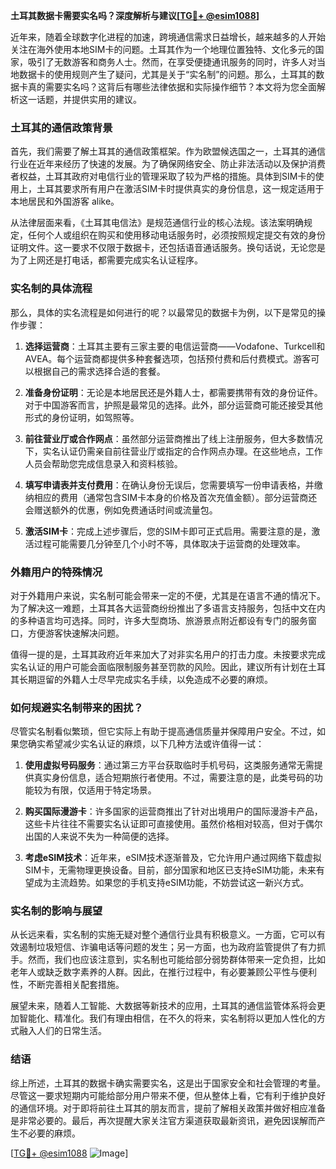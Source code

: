 **土耳其数据卡需要实名吗？深度解析与建议[[TG💪+ @esim1088](https://t.me/s/esim1088)]**

近年来，随着全球数字化进程的加速，跨境通信需求日益增长，越来越多的人开始关注在海外使用本地SIM卡的问题。土耳其作为一个地理位置独特、文化多元的国家，吸引了无数游客和商务人士。然而，在享受便捷通讯服务的同时，许多人对当地数据卡的使用规则产生了疑问，尤其是关于“实名制”的问题。那么，土耳其的数据卡真的需要实名吗？这背后有哪些法律依据和实际操作细节？本文将为您全面解析这一话题，并提供实用的建议。

### 土耳其的通信政策背景

首先，我们需要了解土耳其的通信政策框架。作为欧盟候选国之一，土耳其的通信行业在近年来经历了快速的发展。为了确保网络安全、防止非法活动以及保护消费者权益，土耳其政府对电信行业的管理采取了较为严格的措施。具体到SIM卡的使用上，土耳其要求所有用户在激活SIM卡时提供真实的身份信息，这一规定适用于本地居民和外国游客 alike。

从法律层面来看，《土耳其电信法》是规范通信行业的核心法规。该法案明确规定，任何个人或组织在购买和使用移动电话服务时，必须按照规定提交有效的身份证明文件。这一要求不仅限于数据卡，还包括语音通话服务。换句话说，无论您是为了上网还是打电话，都需要完成实名认证程序。

### 实名制的具体流程

那么，具体的实名流程是如何进行的呢？以最常见的数据卡为例，以下是常见的操作步骤：

1. **选择运营商**：土耳其主要有三家主要的电信运营商——Vodafone、Turkcell和AVEA。每个运营商都提供多种套餐选项，包括预付费和后付费模式。游客可以根据自己的需求选择合适的套餐。

2. **准备身份证明**：无论是本地居民还是外籍人士，都需要携带有效的身份证件。对于中国游客而言，护照是最常见的选择。此外，部分运营商可能还接受其他形式的身份证明，如驾照等。

3. **前往营业厅或合作网点**：虽然部分运营商推出了线上注册服务，但大多数情况下，实名认证仍需亲自前往营业厅或指定的合作网点办理。在这些地点，工作人员会帮助您完成信息录入和资料核验。

4. **填写申请表并支付费用**：在确认身份无误后，您需要填写一份申请表格，并缴纳相应的费用（通常包含SIM卡本身的价格及首次充值金额）。部分运营商还会赠送额外的优惠，例如免费通话时间或流量包。

5. **激活SIM卡**：完成上述步骤后，您的SIM卡即可正式启用。需要注意的是，激活过程可能需要几分钟至几个小时不等，具体取决于运营商的处理效率。

### 外籍用户的特殊情况

对于外籍用户来说，实名制可能会带来一定的不便，尤其是在语言不通的情况下。为了解决这一难题，土耳其各大运营商纷纷推出了多语言支持服务，包括中文在内的多种语言均可选择。同时，许多大型商场、旅游景点附近都设有专门的服务窗口，方便游客快速解决问题。

值得一提的是，土耳其政府近年来加大了对非实名用户的打击力度。未按要求完成实名认证的用户可能会面临限制服务甚至罚款的风险。因此，建议所有计划在土耳其长期逗留的外籍人士尽早完成实名手续，以免造成不必要的麻烦。

### 如何规避实名制带来的困扰？

尽管实名制看似繁琐，但它实际上有助于提高通信质量并保障用户安全。不过，如果您确实希望减少实名认证的麻烦，以下几种方法或许值得一试：

1. **使用虚拟号码服务**：通过第三方平台获取临时手机号码，这类服务通常无需提供真实身份信息，适合短期旅行者使用。不过，需要注意的是，此类号码的功能较为有限，仅适用于特定场景。

2. **购买国际漫游卡**：许多国家的运营商推出了针对出境用户的国际漫游卡产品，这些卡片往往不需要实名认证即可直接使用。虽然价格相对较高，但对于偶尔出国的人来说不失为一种简便的选择。

3. **考虑eSIM技术**：近年来，eSIM技术逐渐普及，它允许用户通过网络下载虚拟SIM卡，无需物理更换设备。目前，部分国家和地区已支持eSIM功能，未来有望成为主流趋势。如果您的手机支持eSIM功能，不妨尝试这一新兴方式。

### 实名制的影响与展望

从长远来看，实名制的实施无疑对整个通信行业具有积极意义。一方面，它可以有效遏制垃圾短信、诈骗电话等问题的发生；另一方面，也为政府监管提供了有力抓手。然而，我们也应该注意到，实名制也可能给部分弱势群体带来一定负担，比如老年人或缺乏数字素养的人群。因此，在推行过程中，有必要兼顾公平性与便利性，不断完善相关配套措施。

展望未来，随着人工智能、大数据等新技术的应用，土耳其的通信监管体系将会更加智能化、精准化。我们有理由相信，在不久的将来，实名制将以更加人性化的方式融入人们的日常生活。

### 结语

综上所述，土耳其的数据卡确实需要实名，这是出于国家安全和社会管理的考量。尽管这一要求短期内可能给部分用户带来不便，但从整体上看，它有利于维护良好的通信环境。对于即将前往土耳其的朋友而言，提前了解相关政策并做好相应准备是非常必要的。最后，再次提醒大家关注官方渠道获取最新资讯，避免因误解而产生不必要的麻烦。

[[TG💪+ @esim1088](https://t.me/s/esim1088) ![Image](https://i.postimg.cc/4NQfJmqS/Snipaste-2025-05-13-00-14-12.png)]
